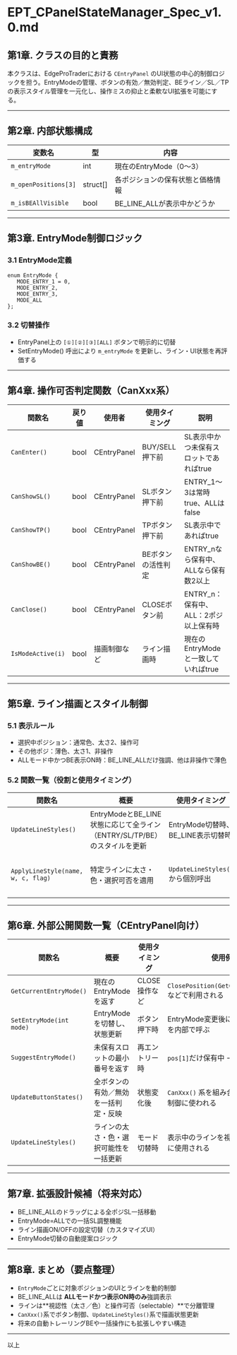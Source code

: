 # EPT\_CPanelStateManager\_Spec\_v1.0.md

## 第1章. クラスの目的と責務

本クラスは、EdgeProTraderにおける `CEntryPanel` のUI状態の中心的制御ロジックを担う。EntryModeの管理、ボタンの有効／無効判定、BEライン／SL／TPの表示スタイル管理を一元化し、操作ミスの抑止と柔軟なUI拡張を可能にする。

---

## 第2章. 内部状態構成

| 変数名                  | 型         | 内容                    |
| -------------------- | --------- | --------------------- |
| `m_entryMode`        | int       | 現在のEntryMode（0〜3）     |
| `m_openPositions[3]` | struct\[] | 各ポジションの保有状態と価格情報      |
| `m_isBEAllVisible`   | bool      | BE\_LINE\_ALLが表示中かどうか |

---

## 第3章. EntryMode制御ロジック

### 3.1 EntryMode定義

```mql4
enum EntryMode {
   MODE_ENTRY_1 = 0,
   MODE_ENTRY_2,
   MODE_ENTRY_3,
   MODE_ALL
};
```

### 3.2 切替操作

* EntryPanel上の `[①][②][③][ALL]` ボタンで明示的に切替
* SetEntryMode() 呼出により `m_entryMode` を更新し、ライン・UI状態を再評価する

---

## 第4章. 操作可否判定関数（CanXxx系）

| 関数名               | 戻り値  | 使用者         | 使用タイミング     | 説明                          |
| ----------------- | ---- | ----------- | ----------- | --------------------------- |
| `CanEnter()`      | bool | CEntryPanel | BUY/SELL押下前 | SL表示中かつ未保有スロットであればtrue      |
| `CanShowSL()`     | bool | CEntryPanel | SLボタン押下前    | ENTRY\_1〜3は常時true、ALLはfalse |
| `CanShowTP()`     | bool | CEntryPanel | TPボタン押下前    | SL表示中であればtrue               |
| `CanShowBE()`     | bool | CEntryPanel | BEボタンの活性判定  | ENTRY\_nなら保有中、ALLなら保有数2以上   |
| `CanClose()`      | bool | CEntryPanel | CLOSEボタン前   | ENTRY\_n：保有中、ALL：2ポジ以上保有時   |
| `IsModeActive(i)` | bool | 描画制御など      | ライン描画時      | 現在のEntryModeと一致していればtrue    |

---

## 第5章. ライン描画とスタイル制御

### 5.1 表示ルール

* 選択中ポジション：通常色、太さ2、操作可
* その他ポジ：薄色、太さ1、非操作
* ALLモード中かつBE表示ON時：BE\_LINE\_ALLだけ強調、他は非操作で薄色

### 5.2 関数一覧（役割と使用タイミング）

| 関数名                                | 概要                                                   | 使用タイミング                    | 補足                                        |
| ---------------------------------- | ---------------------------------------------------- | -------------------------- | ----------------------------------------- |
| `UpdateLineStyles()`               | EntryModeとBE\_LINE状態に応じて全ライン（ENTRY/SL/TP/BE）のスタイルを更新 | EntryMode切替時、BE\_LINE表示切替時 | ENTRY\_LINE\_1〜3、SL/TP、BE\_LINE\_ALLを一括更新 |
| `ApplyLineStyle(name, w, c, flag)` | 特定ラインに太さ・色・選択可否を適用                                   | `UpdateLineStyles()`から個別呼出 | 例：ENTRY\_LINE\_1を白・太さ2・選択可で表示             |

---

## 第6章. 外部公開関数一覧（CEntryPanel向け）

| 関数名                      | 概要                  | 使用タイミング   | 使用例／補足                                          |
| ------------------------ | ------------------- | --------- | ----------------------------------------------- |
| `GetCurrentEntryMode()`  | 現在のEntryModeを返す     | CLOSE操作など | `ClosePosition(GetCurrentEntryMode())` などで利用される |
| `SetEntryMode(int mode)` | EntryModeを切替し、状態更新  | ボタン押下時    | EntryMode変更後に`UpdateLineStyles()`を内部で呼ぶ         |
| `SuggestEntryMode()`     | 未保有スロットの最小番号を返す     | 再エントリー時   | `pos[1]`だけ保有中 → 0 or 2 を提案                      |
| `UpdateButtonStates()`   | 全ボタンの有効／無効を一括判定・反映  | 状態変化後     | `CanXxx()` 系を組み合わせてボタンの活性制御に使われる                |
| `UpdateLineStyles()`     | ラインの太さ・色・選択可能性を一括更新 | モード切替時    | 表示中のラインを視覚的に差別化する際に使用される                        |

---

## 第7章. 拡張設計候補（将来対応）

* BE\_LINE\_ALLのドラッグによる全ポジSL一括移動
* EntryMode=ALLでの一括SL調整機能
* ライン描画ON/OFFの設定切替（カスタマイズUI）
* EntryMode切替の自動提案ロジック

---

## 第8章. まとめ（要点整理）

* `EntryMode`ごとに対象ポジションのUIとラインを動的制御
* BE\_LINE\_ALLは **ALLモードかつ表示ON時のみ**強調表示
* ラインは\*\*視認性（太さ／色）と操作可否（selectable）\*\*で分離管理
* `CanXxx()`系でボタン制御、`UpdateLineStyles()`系で描画状態更新
* 将来の自動トレーリングBEや一括操作にも拡張しやすい構造

---

以上
